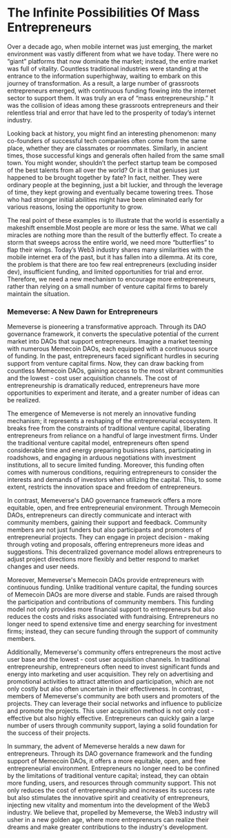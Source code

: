 # The Infinite Possibilities Of Mass Entrepreneurs

Over a decade ago, when mobile internet was just emerging, the market environment was vastly different from what we have today. There were no “giant” platforms that now dominate the market; instead, the entire market was full of vitality. Countless traditional industries were standing at the entrance to the information superhighway, waiting to embark on this journey of transformation. As a result, a large number of grassroots entrepreneurs emerged, with continuous funding flowing into the internet sector to support them. It was truly an era of “mass entrepreneurship.” It was the collision of ideas among these grassroots entrepreneurs and their relentless trial and error that have led to the prosperity of today’s internet industry.

Looking back at history, you might find an interesting phenomenon: many co-founders of successful tech companies often come from the same place, whether they are classmates or roommates. Similarly, in ancient times, those successful kings and generals often hailed from the same small town. You might wonder, shouldn’t the perfect startup team be composed of the best talents from all over the world? Or is it that geniuses just happened to be brought together by fate? In fact, neither. They were ordinary people at the beginning, just a bit luckier, and through the leverage of time, they kept growing and eventually became towering trees. Those who had stronger initial abilities might have been eliminated early for various reasons, losing the opportunity to grow.

The real point of these examples is to illustrate that the world is essentially a makeshift ensemble.Most people are more or less the same. What we call miracles are nothing more than the result of the butterfly effect. To create a storm that sweeps across the entire world, we need more “butterflies” to flap their wings. Today’s Web3 industry shares many similarities with the mobile internet era of the past, but it has fallen into a dilemma. At its core, the problem is that there are too few real entrepreneurs (excluding insider dev), insufficient funding, and limited opportunities for trial and error. Therefore, we need a new mechanism to encourage more entrepreneurs, rather than relying on a small number of venture capital firms to barely maintain the situation.

### **Memeverse: A New Dawn for Entrepreneurs**

Memeverse is pioneering a transformative approach. Through its DAO governance framework, it converts the speculative potential of the current market into DAOs that support entrepreneurs. Imagine a market teeming with numerous Memecoin DAOs, each equipped with a continuous source of funding. In the past, entrepreneurs faced significant hurdles in securing support from venture capital firms. Now, they can draw backing from countless Memecoin DAOs, gaining access to the most vibrant communities and the lowest - cost user acquisition channels. The cost of entrepreneurship is dramatically reduced, entrepreneurs have more opportunities to experiment and iterate, and a greater number of ideas can be realized.

The emergence of Memeverse is not merely an innovative funding mechanism; it represents a reshaping of the entrepreneurial ecosystem. It breaks free from the constraints of traditional venture capital, liberating entrepreneurs from reliance on a handful of large investment firms. Under the traditional venture capital model, entrepreneurs often spend considerable time and energy preparing business plans, participating in roadshows, and engaging in arduous negotiations with investment institutions, all to secure limited funding. Moreover, this funding often comes with numerous conditions, requiring entrepreneurs to consider the interests and demands of investors when utilizing the capital. This, to some extent, restricts the innovation space and freedom of entrepreneurs.

In contrast, Memeverse's DAO governance framework offers a more equitable, open, and free entrepreneurial environment. Through Memecoin DAOs, entrepreneurs can directly communicate and interact with community members, gaining their support and feedback. Community members are not just funders but also participants and promoters of entrepreneurial projects. They can engage in project decision - making through voting and proposals, offering entrepreneurs more ideas and suggestions. This decentralized governance model allows entrepreneurs to adjust project directions more flexibly and better respond to market changes and user needs.

Moreover, Memeverse's Memecoin DAOs provide entrepreneurs with continuous funding. Unlike traditional venture capital, the funding sources of Memecoin DAOs are more diverse and stable. Funds are raised through the participation and contributions of community members. This funding model not only provides more financial support to entrepreneurs but also reduces the costs and risks associated with fundraising. Entrepreneurs no longer need to spend extensive time and energy searching for investment firms; instead, they can secure funding through the support of community members.

Additionally, Memeverse's community offers entrepreneurs the most active user base and the lowest - cost user acquisition channels. In traditional entrepreneurship, entrepreneurs often need to invest significant funds and energy into marketing and user acquisition. They rely on advertising and promotional activities to attract attention and participation, which are not only costly but also often uncertain in their effectiveness. In contrast, members of Memeverse's community are both users and promoters of the projects. They can leverage their social networks and influence to publicize and promote the projects. This user acquisition method is not only cost - effective but also highly effective. Entrepreneurs can quickly gain a large number of users through community support, laying a solid foundation for the success of their projects.

In summary, the advent of Memeverse heralds a new dawn for entrepreneurs. Through its DAO governance framework and the funding support of Memecoin DAOs, it offers a more equitable, open, and free entrepreneurial environment. Entrepreneurs no longer need to be confined by the limitations of traditional venture capital; instead, they can obtain more funding, users, and resources through community support. This not only reduces the cost of entrepreneurship and increases its success rate but also stimulates the innovative spirit and creativity of entrepreneurs, injecting new vitality and momentum into the development of the Web3 industry. We believe that, propelled by Memeverse, the Web3 industry will usher in a new golden age, where more entrepreneurs can realize their dreams and make greater contributions to the industry's development.
